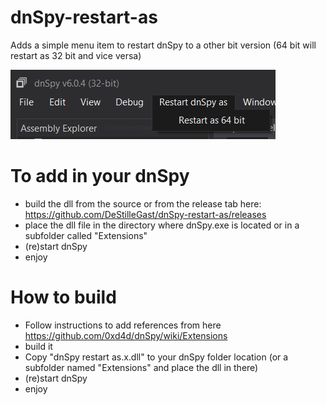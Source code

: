 # dnSpy-restart-as
Adds a simple menu item to restart dnSpy to a other bit version (64 bit will restart as 32 bit and vice versa)

![Example in 32-bit dnSpy to restart as 64-bit](https://raw.githubusercontent.com/DeStilleGast/dnSpy-restart-as/master/img/img1.png)


# To add in your dnSpy
- build the dll from the source or from the release tab here: https://github.com/DeStilleGast/dnSpy-restart-as/releases
- place the dll file in the directory where dnSpy.exe is located or in a subfolder called "Extensions"
- (re)start dnSpy
- enjoy

# How to build
- Follow instructions to add references from here https://github.com/0xd4d/dnSpy/wiki/Extensions
- build it
- Copy "dnSpy restart as.x.dll" to your dnSpy folder location (or a subfolder named "Extensions" and place the dll in there)
- (re)start dnSpy
- enjoy

